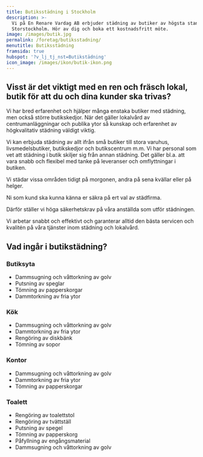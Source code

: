 ```yaml
---
title: Butiksstädning i Stockholm
description: >-
  Vi på En Renare Vardag AB erbjuder städning av butiker av högsta standard i
  Storstockholm. Hör av dig och boka ett kostnadsfritt möte.
image: /images/butik.jpg
permalink: /foretag/butiksstadning/
menutitle: Butiksstädning
framsida: true
hubspot: '?v_lj_tj_nst=Butikstädning'
icon_image: /images/ikon/butik-ikon.png
---
```


## Visst är det viktigt med en ren och fräsch lokal, butik för att du och dina kunder ska trivas? 

Vi har bred erfarenhet och hjälper många enstaka butiker med städning, men också större butikskedjor. När det gäller lokalvård av centrumanläggningar och publika ytor så kunskap och erfarenhet av högkvalitativ städning väldigt viktig.

Vi kan erbjuda städning av allt ifrån små butiker till stora varuhus, livsmedelsbutiker, butikskedjor och butikscentrum m.m. Vi har personal som vet att städning i butik skiljer sig från annan städning. Det gäller bl.a. att vara snabb och flexibel med tanke på leveranser och omflyttningar i butiken.

Vi städar vissa områden tidigt på morgonen, andra på sena kvällar eller på helger.

Ni som kund ska kunna känna er säkra på ert val av städfirma.

Därför ställer vi höga säkerhetskrav på våra anställda som utför städningen.

Vi arbetar snabbt och effektivt och garanterar alltid den bästa servicen och kvalitén på våra tjänster inom städning och lokalvård.

## Vad ingår i butikstädning?

### Butiksyta

* Dammsugning och våttorkning av golv
* Putsning av speglar
* Tömning av papperskorgar
* Dammtorkning av fria ytor

### Kök

* Dammsugning och våttorkning av golv
* Dammtorkning av fria ytor
* Rengöring av diskbänk
* Tömning av sopor

### Kontor

* Dammsugning och våttorkning av golv
* Dammtorkning av fria ytor
* Tömning av papperskorgar

### Toalett

* Rengöring av toalettstol
* Rengöring av tvättställ
* Putsning av spegel
* Tömning av papperskorg
* Påfyllning av engångsmaterial
* Dammsugning och våttorkning av golv